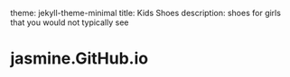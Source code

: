 theme: jekyll-theme-minimal
title: Kids Shoes
description: shoes for girls that you would not typically see 
# jasmine.GitHub.io
